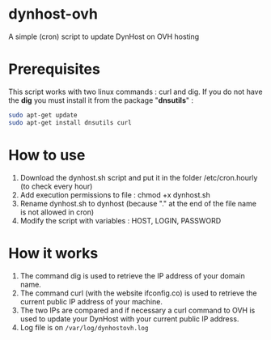 # dynhost-ovh
A simple (cron) script to update DynHost on OVH hosting

# Prerequisites
This script works with two linux commands : curl and dig.
If you do not have the **dig** you must install it from the package "**dnsutils**" :
```sh
sudo apt-get update
sudo apt-get install dnsutils curl
```

# How to use
1. Download the dynhost.sh script and put it in the folder /etc/cron.hourly (to check every hour)
2. Add execution permissions to file : chmod +x dynhost.sh
3. Rename dynhost.sh to dynhost (because "." at the end of the file name is not allowed in cron)
4. Modify the script with variables : HOST, LOGIN, PASSWORD

# How it works
1. The command dig is used to retrieve the IP address of your domain name.
2. The command curl (with the website ifconfig.co) is used to retrieve the current public IP address of your machine.
3. The two IPs are compared and if necessary a curl command to OVH is used to update your DynHost with your current public IP address.
4. Log file is on ```/var/log/dynhostovh.log```
